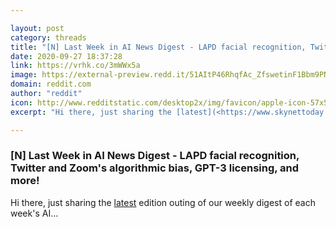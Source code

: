 ```yaml
---

layout: post
category: threads
title: "[N] Last Week in AI News Digest - LAPD facial recognition, Twitter and Zoom's algorithmic bias, GPT-3 licensing, and more!"
date: 2020-09-27 18:37:28
link: https://vrhk.co/3mWWx5a
image: https://external-preview.redd.it/51AItP46RhqfAc_ZfswetinF1Bbm9PNp2RDbIYTOnME.jpg?width=1200&height=628.272251309&auto=webp&crop=1200:628.272251309,smart&s=efe722b89b5a5c741c9c44d33096f7cf31295ae7
domain: reddit.com
author: "reddit"
icon: http://www.redditstatic.com/desktop2x/img/favicon/apple-icon-57x57.png
excerpt: "Hi there, just sharing the [latest](<https://www.skynettoday.com/digests/the-eighty-fourth>) edition outing of our weekly digest of each week's AI..."

---
```


### [N] Last Week in AI News Digest - LAPD facial recognition, Twitter and Zoom's algorithmic bias, GPT-3 licensing, and more!

Hi there, just sharing the [latest](<https://www.skynettoday.com/digests/the-eighty-fourth>) edition outing of our weekly digest of each week's AI...